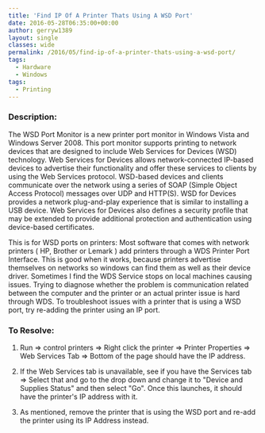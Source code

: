 ```yaml
---
title: 'Find IP Of A Printer Thats Using A WSD Port'
date: 2016-05-28T06:35:00+00:00
author: gerryw1389
layout: single
classes: wide
permalink: /2016/05/find-ip-of-a-printer-thats-using-a-wsd-port/
tags:
  - Hardware
  - Windows
tags:
  - Printing
---
```

<!--more-->

### Description:

The WSD Port Monitor is a new printer port monitor in Windows Vista and Windows Server 2008. This port monitor supports printing to network devices that are designed to include Web Services for Devices (WSD) technology. Web Services for Devices allows network-connected IP-based devices to advertise their functionality and offer these services to clients by using the Web Services protocol. WSD-based devices and clients communicate over the network using a series of SOAP (Simple Object Access Protocol) messages over UDP and HTTP(S). WSD for Devices provides a network plug-and-play experience that is similar to installing a USB device. Web Services for Devices also defines a security profile that may be extended to provide additional protection and authentication using device-based certificates.

This is for WSD ports on printers: Most software that comes with network printers ( HP, Brother or Lemark ) add printers through a WDS Printer Port Interface. This is good when it works, because printers advertise themselves on networks so windows can find them as well as their device driver. Sometimes I find the WDS Service stops on local machines causing issues. Trying to diagnose whether the problem is communication related between the computer and the printer or an actual printer issue is hard through WDS. To troubleshoot issues with a printer that is using a WSD port, try re-adding the printer using an IP port.

### To Resolve:

1. Run => control printers => Right click the printer => Printer Properties => Web Services Tab => Bottom of the page should have the IP address.

2. If the Web Services tab is unavailable, see if you have the Services tab => Select that and go to the drop down and change it to "Device and Supplies Status" and then select "Go". Once this launches, it should have the printer's IP address with it.

3. As mentioned, remove the printer that is using the WSD port and re-add the printer using its IP Address instead.